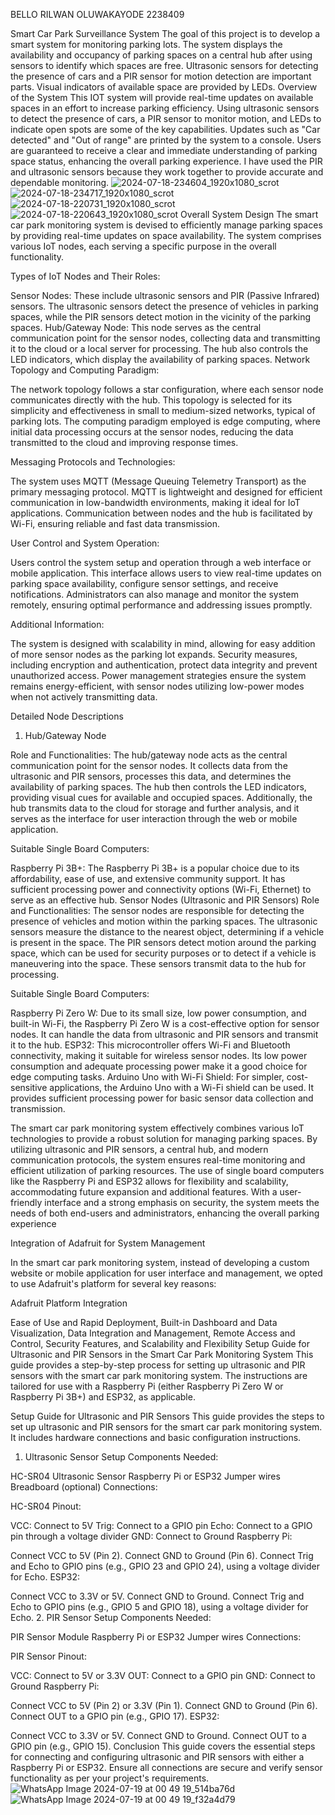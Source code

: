 BELLO RILWAN OLUWAKAYODE
2238409


Smart Car Park Surveillance System
The goal of this project is to develop a smart system for monitoring parking lots. The system displays the availability and occupancy of parking spaces on a central hub after using sensors to identify which spaces are free. Ultrasonic sensors for detecting the presence of cars and a PIR sensor for motion detection are important parts. Visual indicators of available space are provided by LEDs.
Overview of the System
This IOT system will provide real-time updates on available spaces in an effort to increase parking efficiency. Using ultrasonic sensors to detect the presence of cars, a PIR sensor to monitor motion, and LEDs to indicate open spots are some of the key capabilities. Updates such as "Car detected" and "Out of range" are printed by the system to a console. Users are guaranteed to receive a clear and immediate understanding of parking space status, enhancing the overall parking experience. I have used the PIR and ultrasonic sensors because they work together to provide accurate and dependable monitoring.
![2024-07-18-234604_1920x1080_scrot](https://github.com/user-attachments/assets/b89f4413-b31a-48a0-83a4-e690c8e8a101)
![2024-07-18-234717_1920x1080_scrot](https://github.com/user-attachments/assets/c349087d-c79f-4fab-abe9-f5844b1fc03d)
![2024-07-18-220731_1920x1080_scrot](https://github.com/user-attachments/assets/1a5f561e-d56e-4863-963d-51a6f30d6661)
![2024-07-18-220643_1920x1080_scrot](https://github.com/user-attachments/assets/b68ded95-92ed-4fb3-af37-f244b6967cc7)
Overall System Design
The smart car park monitoring system is devised to efficiently manage parking spaces by providing real-time updates on space availability. The system comprises various IoT nodes, each serving a specific purpose in the overall functionality.

Types of IoT Nodes and Their Roles:

Sensor Nodes: These include ultrasonic sensors and PIR (Passive Infrared) sensors. The ultrasonic sensors detect the presence of vehicles in parking spaces, while the PIR sensors detect motion in the vicinity of the parking spaces.
Hub/Gateway Node: This node serves as the central communication point for the sensor nodes, collecting data and transmitting it to the cloud or a local server for processing. The hub also controls the LED indicators, which display the availability of parking spaces.
Network Topology and Computing Paradigm:

The network topology follows a star configuration, where each sensor node communicates directly with the hub. This topology is selected for its simplicity and effectiveness in small to medium-sized networks, typical of parking lots. The computing paradigm employed is edge computing, where initial data processing occurs at the sensor nodes, reducing the data transmitted to the cloud and improving response times.

Messaging Protocols and Technologies:

The system uses MQTT (Message Queuing Telemetry Transport) as the primary messaging protocol. MQTT is lightweight and designed for efficient communication in low-bandwidth environments, making it ideal for IoT applications. Communication between nodes and the hub is facilitated by Wi-Fi, ensuring reliable and fast data transmission.

User Control and System Operation:

Users control the system setup and operation through a web interface or mobile application. This interface allows users to view real-time updates on parking space availability, configure sensor settings, and receive notifications. Administrators can also manage and monitor the system remotely, ensuring optimal performance and addressing issues promptly.

Additional Information:

The system is designed with scalability in mind, allowing for easy addition of more sensor nodes as the parking lot expands. Security measures, including encryption and authentication, protect data integrity and prevent unauthorized access. Power management strategies ensure the system remains energy-efficient, with sensor nodes utilizing low-power modes when not actively transmitting data.

Detailed Node Descriptions
1. Hub/Gateway Node

Role and Functionalities:
The hub/gateway node acts as the central communication point for the sensor nodes. It collects data from the ultrasonic and PIR sensors, processes this data, and determines the availability of parking spaces. The hub then controls the LED indicators, providing visual cues for available and occupied spaces. Additionally, the hub transmits data to the cloud for storage and further analysis, and it serves as the interface for user interaction through the web or mobile application.

Suitable Single Board Computers:

Raspberry Pi 3B+: The Raspberry Pi 3B+ is a popular choice due to its affordability, ease of use, and extensive community support. It has sufficient processing power and connectivity options (Wi-Fi, Ethernet) to serve as an effective hub.
Sensor Nodes (Ultrasonic and PIR Sensors)
Role and Functionalities:
The sensor nodes are responsible for detecting the presence of vehicles and motion within the parking spaces. The ultrasonic sensors measure the distance to the nearest object, determining if a vehicle is present in the space. The PIR sensors detect motion around the parking space, which can be used for security purposes or to detect if a vehicle is maneuvering into the space. These sensors transmit data to the hub for processing.

Suitable Single Board Computers:

Raspberry Pi Zero W: Due to its small size, low power consumption, and built-in Wi-Fi, the Raspberry Pi Zero W is a cost-effective option for sensor nodes. It can handle the data from ultrasonic and PIR sensors and transmit it to the hub.
ESP32: This microcontroller offers Wi-Fi and Bluetooth connectivity, making it suitable for wireless sensor nodes. Its low power consumption and adequate processing power make it a good choice for edge computing tasks.
Arduino Uno with Wi-Fi Shield: For simpler, cost-sensitive applications, the Arduino Uno with a Wi-Fi shield can be used. It provides sufficient processing power for basic sensor data collection and transmission.
 
The smart car park monitoring system effectively combines various IoT technologies to provide a robust solution for managing parking spaces. By utilizing ultrasonic and PIR sensors, a central hub, and modern communication protocols, the system ensures real-time monitoring and efficient utilization of parking resources. The use of single board computers like the Raspberry Pi and ESP32 allows for flexibility and scalability, accommodating future expansion and additional features. With a user-friendly interface and a strong emphasis on security, the system meets the needs of both end-users and administrators, enhancing the overall parking experience

Integration of Adafruit for System Management

In the smart car park monitoring system, instead of developing a custom website or mobile application for user interface and management, we opted to use Adafruit's platform for several key reasons:

Adafruit Platform Integration

Ease of Use and Rapid Deployment,
Built-in Dashboard and Data Visualization,
Data Integration and Management,
Remote Access and Control,
Security Features, and
Scalability and Flexibility
Setup Guide for Ultrasonic and PIR Sensors in the Smart Car Park Monitoring System
This guide provides a step-by-step process for setting up ultrasonic and PIR sensors with the smart car park monitoring system. The instructions are tailored for use with a Raspberry Pi (either Raspberry Pi Zero W or Raspberry Pi 3B+) and ESP32, as applicable.

Setup Guide for Ultrasonic and PIR Sensors
This guide provides the steps to set up ultrasonic and PIR sensors for the smart car park monitoring system. It includes hardware connections and basic configuration instructions.

1. Ultrasonic Sensor Setup
Components Needed:

HC-SR04 Ultrasonic Sensor
Raspberry Pi or ESP32
Jumper wires
Breadboard (optional)
Connections:

HC-SR04 Pinout:

VCC: Connect to 5V
Trig: Connect to a GPIO pin
Echo: Connect to a GPIO pin through a voltage divider
GND: Connect to Ground
Raspberry Pi:

Connect VCC to 5V (Pin 2).
Connect GND to Ground (Pin 6).
Connect Trig and Echo to GPIO pins (e.g., GPIO 23 and GPIO 24), using a voltage divider for Echo.
ESP32:

Connect VCC to 3.3V or 5V.
Connect GND to Ground.
Connect Trig and Echo to GPIO pins (e.g., GPIO 5 and GPIO 18), using a voltage divider for Echo.
2. PIR Sensor Setup
Components Needed:

PIR Sensor Module
Raspberry Pi or ESP32
Jumper wires
Connections:

PIR Sensor Pinout:

VCC: Connect to 5V or 3.3V
OUT: Connect to a GPIO pin
GND: Connect to Ground
Raspberry Pi:

Connect VCC to 5V (Pin 2) or 3.3V (Pin 1).
Connect GND to Ground (Pin 6).
Connect OUT to a GPIO pin (e.g., GPIO 17).
ESP32:

Connect VCC to 3.3V or 5V.
Connect GND to Ground.
Connect OUT to a GPIO pin (e.g., GPIO 15).
Conclusion
This guide covers the essential steps for connecting and configuring ultrasonic and PIR sensors with either a Raspberry Pi or ESP32. Ensure all connections are secure and verify sensor functionality as per your project's requirements.
![WhatsApp Image 2024-07-19 at 00 49 19_514ba76d](https://github.com/user-attachments/assets/ec5600a6-0c1a-4c63-aa64-26b5e1ea6da7)
![WhatsApp Image 2024-07-19 at 00 49 19_f32a4d79](https://github.com/user-attachments/assets/f71ae3c2-a26f-4504-8bd5-ff60c0dd708b)


